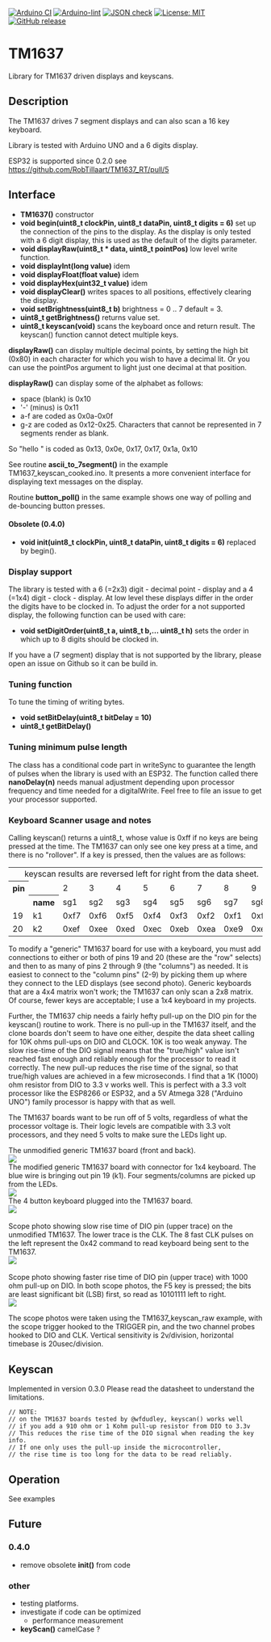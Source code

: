 [![Arduino CI](https://github.com/robtillaart/TM1637_RT/workflows/Arduino%20CI/badge.svg)](https://github.com/marketplace/actions/arduino_ci)
[![Arduino-lint](https://github.com/RobTillaart/TM1637_RT/actions/workflows/arduino-lint.yml/badge.svg)](https://github.com/RobTillaart/TM1637_RT/actions/workflows/arduino-lint.yml)
[![JSON check](https://github.com/RobTillaart/TM1637_RT/actions/workflows/jsoncheck.yml/badge.svg)](https://github.com/RobTillaart/TM1637_RT/actions/workflows/jsoncheck.yml)
[![License: MIT](https://img.shields.io/badge/license-MIT-green.svg)](https://github.com/RobTillaart/TM1637_RT/blob/master/LICENSE)
[![GitHub release](https://img.shields.io/github/release/RobTillaart/TM1637_RT.svg?maxAge=3600)](https://github.com/RobTillaart/TM1637_RT/releases)


# TM1637

Library for TM1637 driven displays and keyscans.


## Description

The TM1637 drives 7 segment displays and can also scan a 16 key keyboard.

Library is tested with Arduino UNO and a 6 digits display.

ESP32 is supported since 0.2.0 see https://github.com/RobTillaart/TM1637_RT/pull/5


## Interface

- **TM1637()** constructor
- **void begin(uint8_t clockPin, uint8_t dataPin, uint8_t digits = 6)** set up the connection of the pins to the display.
As the display is only tested with a 6 digit display, this is used as the default of the digits parameter.
- **void displayRaw(uint8_t \* data, uint8_t pointPos)** low level write function.
- **void displayInt(long value)** idem
- **void displayFloat(float value)** idem
- **void displayHex(uint32_t value)** idem
- **void displayClear()** writes spaces to all positions, effectively clearing the display.
- **void setBrightness(uint8_t b)** brightness = 0 .. 7 default = 3.
- **uint8_t getBrightness()** returns value set.
- **uint8_t keyscan(void)** scans the keyboard once and return result. The keyscan() function cannot detect multiple keys.


**displayRaw()** can display multiple decimal points, by setting the high bit (0x80) in each character for which you wish to have a decimal lit.  Or you can use the pointPos argument to light just one decimal at that position.

**displayRaw()** can display some of the alphabet as follows:
   - space (blank) is 0x10
   - '-' (minus) is 0x11
   - a-f are coded as 0x0a-0x0f
   - g-z are coded as 0x12-0x25.  Characters that cannot be represented in 7 segments render as blank.

So "hello " is coded as 0x13, 0x0e, 0x17, 0x17, 0x1a, 0x10

See routine **ascii_to_7segment()** in the example TM1637_keyscan_cooked.ino.  It presents a more convenient interface for displaying text messages on the display.

Routine **button_poll()** in the same example shows one way of polling and de-bouncing button presses.


#### Obsolete (0.4.0)

- **void init(uint8_t clockPin, uint8_t dataPin, uint8_t digits = 6)** replaced by begin().



### Display support

The library is tested with a 6 (=2x3) digit - decimal point - display and a 4 (=1x4) digit - clock - display. 
At low level these displays differ in the order the digits have to be clocked in.
To adjust the order for a not supported display, the following function can be used with care:

- **void setDigitOrder(uint8_t a, uint8_t b,... uint8_t h)** sets the order in which up to 8 digits should be clocked in.

If you have a (7 segment) display that is not supported by the library, 
please open an issue on Github so it can be build in.


### Tuning function

To tune the timing of writing bytes.

- **void    setBitDelay(uint8_t bitDelay = 10)**
- **uint8_t getBitDelay()**


### Tuning minimum pulse length

The class has a conditional code part in writeSync to guarantee the length of pulses
when the library is used with an ESP32. The function called there **nanoDelay(n)**
needs manual adjustment depending upon processor frequency and time needed for a digitalWrite.
Feel free to file an issue to get your processor supported.

### Keyboard Scanner usage and notes


Calling keyscan() returns a uint8_t, whose value is 0xff if no keys are being pressed at the time.  The TM1637 can only see one key press at a time, and there is no "rollover".  If a key is pressed, then the values are as follows:

<CENTER>
<TABLE>
<TR>
<TD colspan = 10 align="center">
   keyscan results are reversed left for right from the data sheet.
</TD>
</TR>
<TR>
<TH>pin</TH><TD>&nbsp</TD><TD>2</TD><TD>3</TD><TD>4</TD><TD>5</TD><TD>6</TD><TD>7</TD><TD>8</TD><TD>9</TD>
</TR>
<TR>
</TD><TD>&nbsp;</TD><TH>name</TH><TD>sg1</TD><TD>sg2</TD><TD>sg3</TD><TD>sg4</TD><TD>sg5</TD><TD>sg6</TD><TD>sg7</TD><TD>sg8</TD>
</TR>
<TR>
</TD><TD>19</TD><TD>k1</TD><TD>0xf7</TD><TD>0xf6</TD><TD>0xf5</TD><TD>0xf4</TD><TD>0xf3</TD><TD>0xf2</TD><TD>0xf1</TD><TD>0xf0</TD>
</TR>
<TR>
</TD><TD>20</TD><TD>k2</TD><TD>0xef</TD><TD>0xee</TD><TD>0xed</TD><TD>0xec</TD><TD>0xeb</TD><TD>0xea</TD><TD>0xe9</TD><TD>0xe8</TD>
</TR>
</TABLE>
</CENTER>
<P>
To modify a "generic" TM1637 board for use with a keyboard, you must add connections to either or both of pins 19 and 20 (these are the "row" selects) and then to as many of pins 2 through 9 (the "columns") as needed.  It is easiest to connect to the "column pins" (2-9) by picking them up where they connect to the LED displays (see second photo).  Generic keyboards that are a 4x4 matrix won't work; the TM1637 can only scan a 2x8 matrix.  Of course, fewer keys are acceptable; I use a 1x4 keyboard in my projects.
</P>
<P>
Further, the TM1637 chip needs a fairly hefty pull-up on the DIO pin for the keyscan() routine to work.  There is no pull-up in the TM1637 itself, and the clone boards don't seem to have one either, despite the data sheet calling for 10K ohms pull-ups on DIO and CLOCK.  10K is too weak anyway.  The slow rise-time of the DIO signal means that the "true/high" value isn't reached fast enough and reliably enough for the processor to read it correctly.  The new pull-up reduces the rise time of the signal, so that true/high values are achieved in a few microseconds.  I find that a 1K (1000) ohm resistor from DIO to 3.3 v works well.  This is perfect with a 3.3 volt processor like the ESP8266 or ESP32, and a 5V Atmega 328 ("Arduino UNO") family processor is happy with that as well.
</P>
<P>
The TM1637 boards want to be run off of 5 volts, regardless of what the processor voltage is.  Their logic levels are compatible with 3.3 volt processors, and they need 5 volts to make sure the LEDs light up.
</P>
The unmodified generic TM1637 board (front and back).</br>
<IMG src="images/unmodified.jpg">
</br>
The modified generic TM1637 board with connector for 1x4 keyboard. The blue wire is bringing out pin 19 (k1).  Four segments/columns are picked up from the LEDs.</br>
<IMG src="images/modified.jpg">
</br>
The 4 button keyboard plugged into the TM1637 board.</br>
<IMG src="images/disp_plus_kbd.jpg"></br>
</br>
Scope photo showing slow rise time of DIO pin (upper trace) on the unmodified TM1637.  The lower trace is the CLK.  The 8 fast CLK pulses on the left represent the 0x42 command to read keyboard being sent to the TM1637.</br>
<IMG src="images/slow_rise.jpg"></br>
</br>
Scope photo showing faster rise time of DIO pin (upper trace) with 1000 ohm pull-up on DIO.  In both scope photos, the F5 key is pressed; the bits are least significant bit (LSB) first, so read as 10101111 left to right.</br>
<IMG src="images/fast_rise.jpg"></br>

The scope photos were taken using the TM1637_keyscan_raw example, with the scope trigger hooked to the TRIGGER pin, and the two channel probes hooked to DIO and CLK.  Vertical sensitivity is 2v/division, horizontal timebase is 20usec/division.


## Keyscan

Implemented in version 0.3.0  Please read the datasheet to understand the limitations.

```
// NOTE: 
// on the TM1637 boards tested by @wfdudley, keyscan() works well 
// if you add a 910 ohm or 1 Kohm pull-up resistor from DIO to 3.3v
// This reduces the rise time of the DIO signal when reading the key info.
// If one only uses the pull-up inside the microcontroller, 
// the rise time is too long for the data to be read reliably.
```


## Operation

See examples


## Future

### 0.4.0

- remove obsolete **init()** from code

### other

- testing platforms.
- investigate if code can be optimized
  - performance measurement
- **keyScan()** camelCase ?


